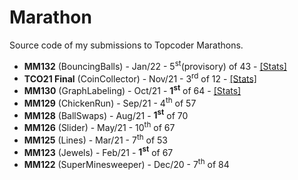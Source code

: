 # Marathon
Source code of my submissions to Topcoder Marathons.

* **MM132** (BouncingBalls) - Jan/22 - 5<sup>st</sup>(provisory) of 43 - <a href="https://tc-wleite.github.io/mm132.html">[Stats]</a>
* **TCO21 Final** (CoinCollector) - Nov/21 - 3<sup>rd</sup> of 12 - <a href="https://tc-wleite.github.io/tco21.html">[Stats]</a>
* **MM130** (GraphLabeling) - Oct/21 - **1<sup>st</sup>** of 64 - <a href="https://tc-wleite.github.io/mm130.html">[Stats]</a>
* **MM129** (ChickenRun) - Sep/21 - 4<sup>th</sup> of 57
* **MM128** (BallSwaps) - Aug/21 - **1<sup>st</sup>** of 70
* **MM126** (Slider) - May/21 - 10<sup>th</sup> of 67
* **MM125** (Lines) - Mar/21 - 7<sup>th</sup> of 53
* **MM123** (Jewels) - Feb/21 - **1<sup>st</sup>** of 67
* **MM122** (SuperMinesweeper) - Dec/20 - 7<sup>th</sup> of 84
